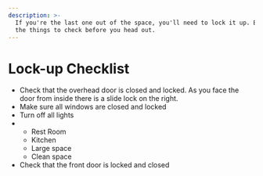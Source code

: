 ```yaml
---
description: >-
  If you're the last one out of the space, you'll need to lock it up. Below are
  the things to check before you head out.
---
```


# Lock-up Checklist

* Check that the overhead door is closed and locked. As you face the door from inside there is a slide lock on the right.
* Make sure all windows are closed and locked
* Turn off all lights
* * Rest Room 
  * Kitchen
  * Large space 
  * Clean space
* Check that the front door is locked and closed



